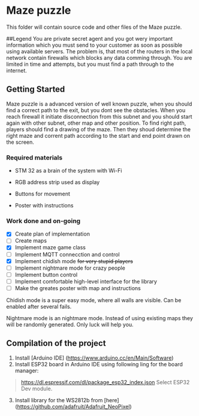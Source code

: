 # Maze puzzle
This folder will contain source code and other files of the Maze puzzle. 

##Legend
You are private secret agent and you got wery important information which you must send to your customer as soon as possible using available servers. The problem is, that most of the routers in the local network contain firewalls which blocks any data comming through. You are limited in time and attempts, but you must find a path through to the internet.

## Getting Started
Maze puzzle is a advanced version of well known puzzle, when you should find a correct path to the exit, but you dont see the obstacles. When you reach firewall it initiate disconnection from this subnet and you should start again with other subnet, other map and other position.
To find right path, players should find a drawing of the maze. Then they shoud determine the right maze and corrent path according to the start and end point drawn on the screen.

### Required materials
* STM 32 as a brain of the system with Wi-Fi
* RGB address strip used as display
* Buttons for movement

* Poster with instructions


### Work done and on-going
- [x] Create plan of implementation
- [ ] Create maps
- [x] Implement maze game class
- [ ] Implement MQTT connecction and control
- [x] Implement chidish mode ~~for very stupid players~~
- [ ] Implement nightmare mode for crazy people
- [ ] Implement button control
- [ ] Implement comfortable high-level interface for the library
- [ ] Make the greates poster with map and instructions

Chidish mode is a super easy mode, where all walls are visible. Can be enabled after several fails.

Nightmare mode is an nightmare mode. Instead of using existing maps they will be randomly generated. Only luck will help you.

## Compilation of the project

1. Install [Arduino IDE]
(https://www.arduino.cc/en/Main/Software)
2. Install ESP32 board in Arduino IDE using following ling for the board manager:
> https://dl.espressif.com/dl/package_esp32_index.json
Select ESP32 Dev module.
3. Install library for the WS2812b from [here]
(https://github.com/adafruit/Adafruit_NeoPixel)

